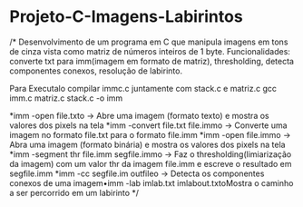 # Projeto-C-Imagens-Labirintos

/* Desenvolvimento de um programa em C que manipula imagens em tons de cinza vista como matriz de números inteiros de 1 byte. 
Funcionalidades: converte txt para imm(imagem em formato de matriz), thresholding, detecta componentes conexos, resolução de labirinto.

Para Executalo compilar immc.c juntamente com stack.c e matriz.c
gcc imm.c matriz.c stack.c -o imm

*imm -open file.txto ->  Abre uma imagem (formato texto) e mostra os valores dos pixels na tela
*imm -convert file.txt file.immo -> Converte uma imagem no formato file.txt para o formato file.imm 
*imm -open file.immo -> Abra uma imagem (formato binária) e mostra os valores dos pixels na tela
*imm -segment thr file.imm segfile.immo -> Faz o thresholding(limiarização da imagem) com um valor thr da imagem file.imm e escreve o resultado em segfile.imm
*imm -cc segfile.im outfileo -> Detecta os componentes conexos de uma imagem•imm -lab imlab.txt imlabout.txtoMostra o caminho a ser percorrido em um labirinto */
